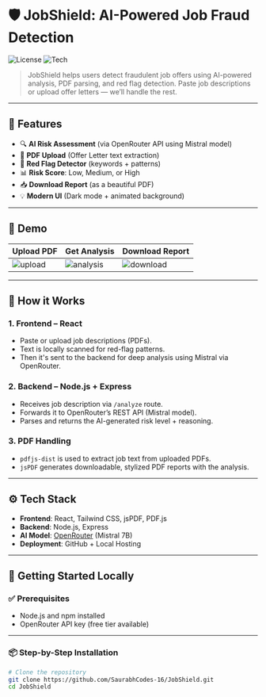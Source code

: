 # 🛡️ JobShield: AI-Powered Job Fraud Detection

![License](https://img.shields.io/badge/license-MIT-green)
![Tech](https://img.shields.io/badge/Built%20With-React%20%7C%20Express%20%7C%20OpenRouter%20%7C%20jsPDF-blue)

> JobShield helps users detect fraudulent job offers using AI-powered analysis, PDF parsing, and red flag detection. Paste job descriptions or upload offer letters — we’ll handle the rest.

---

## 🌟 Features

- 🔍 **AI Risk Assessment** (via OpenRouter API using Mistral model)
- 📄 **PDF Upload** (Offer Letter text extraction)
- 🚩 **Red Flag Detector** (keywords + patterns)
- 📊 **Risk Score**: Low, Medium, or High
- 📥 **Download Report** (as a beautiful PDF)
- 💡 **Modern UI** (Dark mode + animated background)

---

## 📸 Demo

| Upload PDF | Get Analysis | Download Report |
|------------|--------------|-----------------|
| ![upload](./screenshots/upload.png) | ![analysis](./screenshots/analysis.png) | ![download](./screenshots/download.png) |

---

## 🧠 How it Works

### 1. **Frontend** – React
- Paste or upload job descriptions (PDFs).
- Text is locally scanned for red-flag patterns.
- Then it's sent to the backend for deep analysis using Mistral via OpenRouter.

### 2. **Backend** – Node.js + Express
- Receives job description via `/analyze` route.
- Forwards it to OpenRouter’s REST API (Mistral model).
- Parses and returns the AI-generated risk level + reasoning.

### 3. **PDF Handling**
- `pdfjs-dist` is used to extract job text from uploaded PDFs.
- `jsPDF` generates downloadable, stylized PDF reports with the analysis.

---

## ⚙️ Tech Stack

- **Frontend**: React, Tailwind CSS, jsPDF, PDF.js
- **Backend**: Node.js, Express
- **AI Model**: [OpenRouter](https://openrouter.ai) (Mistral 7B)
- **Deployment**: GitHub + Local Hosting

---

## 🚀 Getting Started Locally

### ✅ Prerequisites
- Node.js and npm installed
- OpenRouter API key (free tier available)

---

### 📦 Step-by-Step Installation

```bash
# Clone the repository
git clone https://github.com/SaurabhCodes-16/JobShield.git
cd JobShield
